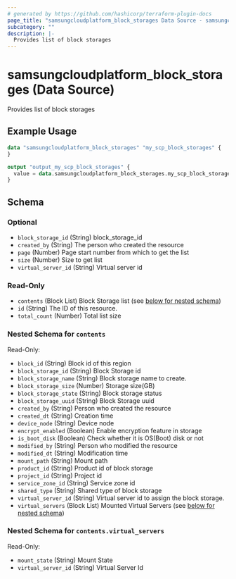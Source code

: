 ```yaml
---
# generated by https://github.com/hashicorp/terraform-plugin-docs
page_title: "samsungcloudplatform_block_storages Data Source - samsungcloudplatform"
subcategory: ""
description: |-
  Provides list of block storages
---
```


# samsungcloudplatform_block_storages (Data Source)

Provides list of block storages

## Example Usage

```terraform
data "samsungcloudplatform_block_storages" "my_scp_block_storages" {
}

output "output_my_scp_block_storages" {
  value = data.samsungcloudplatform_block_storages.my_scp_block_storages
}
```

<!-- schema generated by tfplugindocs -->
## Schema

### Optional

- `block_storage_id` (String) block_storage_id
- `created_by` (String) The person who created the resource
- `page` (Number) Page start number from which to get the list
- `size` (Number) Size to get list
- `virtual_server_id` (String) Virtual server id

### Read-Only

- `contents` (Block List) Block Storage list (see [below for nested schema](#nestedblock--contents))
- `id` (String) The ID of this resource.
- `total_count` (Number) Total list size

<a id="nestedblock--contents"></a>
### Nested Schema for `contents`

Read-Only:

- `block_id` (String) Block id of this region
- `block_storage_id` (String) Block Storage id
- `block_storage_name` (String) Block storage name to create.
- `block_storage_size` (Number) Storage size(GB)
- `block_storage_state` (String) Block storage status
- `block_storage_uuid` (String) Block Storage uuid
- `created_by` (String) Person who created the resource
- `created_dt` (String) Creation time
- `device_node` (String) Device node
- `encrypt_enabled` (Boolean) Enable encryption feature in storage
- `is_boot_disk` (Boolean) Check whether it is OS(Boot) disk or not
- `modified_by` (String) Person who modified the resource
- `modified_dt` (String) Modification time
- `mount_path` (String) Mount path
- `product_id` (String) Product id of block storage
- `project_id` (String) Project id
- `service_zone_id` (String) Service zone id
- `shared_type` (String) Shared type of block storage
- `virtual_server_id` (String) Virtual server id to assign the block storage.
- `virtual_servers` (Block List) Mounted Virtual Servers (see [below for nested schema](#nestedblock--contents--virtual_servers))

<a id="nestedblock--contents--virtual_servers"></a>
### Nested Schema for `contents.virtual_servers`

Read-Only:

- `mount_state` (String) Mount State
- `virtual_server_id` (String) Virtual Server Id


